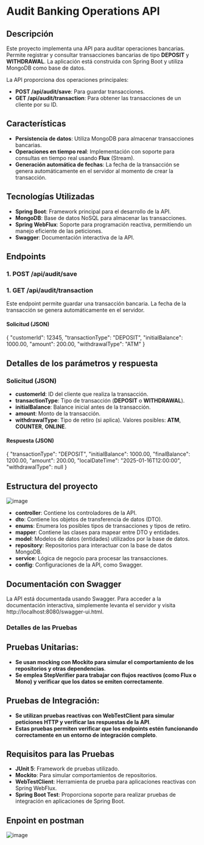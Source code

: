 # Audit Banking Operations API

## Descripción
Este proyecto implementa una API para auditar operaciones bancarias. Permite registrar y consultar transacciones bancarias de tipo **DEPOSIT** y **WITHDRAWAL**. La aplicación está construida con Spring Boot y utiliza MongoDB como base de datos.

La API proporciona dos operaciones principales:

- **POST /api/audit/save**: Para guardar transacciones.
- **GET /api/audit/transaction**: Para obtener las transacciones de un cliente por su ID.

## Características

- **Persistencia de datos**: Utiliza MongoDB para almacenar transacciones bancarias.
- **Operaciones en tiempo real**: Implementación con soporte para consultas en tiempo real usando **Flux** (Stream).
- **Generación automática de fechas**: La fecha de la transacción se genera automáticamente en el servidor al momento de crear la transacción.

## Tecnologías Utilizadas

- **Spring Boot**: Framework principal para el desarrollo de la API.
- **MongoDB**: Base de datos NoSQL para almacenar las transacciones.
- **Spring WebFlux**: Soporte para programación reactiva, permitiendo un manejo eficiente de las peticiones.
- **Swagger**: Documentación interactiva de la API.

## Endpoints

### 1. POST /api/audit/save
### 1. GET /api/audit/transaction

Este endpoint permite guardar una transacción bancaria. La fecha de la transacción se genera automáticamente en el servidor.

#### Solicitud (JSON)
{
  "customerId": 12345,
  "transactionType": "DEPOSIT",
  "initialBalance": 1000.00,
  "amount": 200.00,
  "withdrawalType": "ATM"
}

## Detalles de los parámetros y respuesta

### Solicitud (JSON)
- **customerId**: ID del cliente que realiza la transacción.
- **transactionType**: Tipo de transacción (**DEPOSIT** o **WITHDRAWAL**).
- **initialBalance**: Balance inicial antes de la transacción.
- **amount**: Monto de la transacción.
- **withdrawalType**: Tipo de retiro (si aplica). Valores posibles: **ATM**, **COUNTER**, **ONLINE**.

#### Respuesta (JSON)
{
  "transactionType": "DEPOSIT",
  "initialBalance": 1000.00,
  "finalBalance": 1200.00,
  "amount": 200.00,
  "localDateTime": "2025-01-16T12:00:00",
  "withdrawalType": null
}

## Estructura del proyecto
![image](https://github.com/user-attachments/assets/165b4e7e-41b9-4d09-87ad-12b9d28b3cd5)

- **controller**: Contiene los controladores de la API.
- **dto**: Contiene los objetos de transferencia de datos (DTO).
- **enums**: Enumera los posibles tipos de transacciones y tipos de retiro.
- **mapper**: Contiene las clases para mapear entre DTO y entidades.
- **model**: Modelos de datos (entidades) utilizados por la base de datos.
- **repository**: Repositorios para interactuar con la base de datos MongoDB.
- **service**: Lógica de negocio para procesar las transacciones.
- **config**: Configuraciones de la API, como Swagger.

## Documentación con Swagger

La API está documentada usando Swagger. Para acceder a la documentación interactiva, simplemente levanta el servidor y visita http://localhost:8080/swagger-ui.html.

### Detalles de las Pruebas

## Pruebas Unitarias:

- **Se usan mocking con Mockito para simular el comportamiento de los repositorios y otras dependencias**.
- **Se emplea StepVerifier para trabajar con flujos reactivos (como Flux o Mono) y verificar que los datos se emiten correctamente**.

## Pruebas de Integración:

- **Se utilizan pruebas reactivas con WebTestClient para simular peticiones HTTP y verificar las respuestas de la API**.
- **Estas pruebas permiten verificar que los endpoints estén funcionando correctamente en un entorno de integración completo**.

## Requisitos para las Pruebas

- **JUnit 5**: Framework de pruebas utilizado.
- **Mockito**: Para simular comportamientos de repositorios.
- **WebTestClient**: Herramienta de prueba para aplicaciones reactivas con Spring WebFlux.
- **Spring Boot Test**: Proporciona soporte para realizar pruebas de integración en aplicaciones de Spring Boot.

## Enpoint en postman
![image](https://github.com/user-attachments/assets/397a54c8-0516-42fd-95c1-c5f3e464b5dc)




